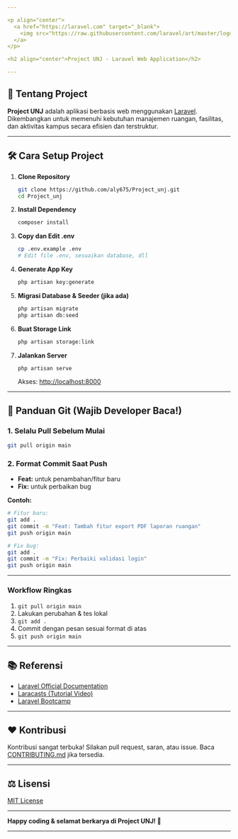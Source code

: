 ```yaml
---

<p align="center">
  <a href="https://laravel.com" target="_blank">
    <img src="https://raw.githubusercontent.com/laravel/art/master/logo-lockup/5%20SVG/2%20CMYK/1%20Full%20Color/laravel-logolockup-cmyk-red.svg" width="400" alt="Laravel Logo">
  </a>
</p>

<h2 align="center">Project UNJ - Laravel Web Application</h2>

---
```


## 🚀 Tentang Project

**Project UNJ** adalah aplikasi berbasis web menggunakan [Laravel](https://laravel.com/).
Dikembangkan untuk memenuhi kebutuhan manajemen ruangan, fasilitas, dan aktivitas kampus secara efisien dan terstruktur.

---

## 🛠️ Cara Setup Project

1. **Clone Repository**

   ```bash
   git clone https://github.com/aly675/Project_unj.git
   cd Project_unj
   ```

2. **Install Dependency**

   ```bash
   composer install
   ```

3. **Copy dan Edit .env**

   ```bash
   cp .env.example .env
   # Edit file .env, sesuaikan database, dll
   ```

4. **Generate App Key**

   ```bash
   php artisan key:generate
   ```

5. **Migrasi Database & Seeder (jika ada)**

   ```bash
   php artisan migrate
   php artisan db:seed
   ```

6. **Buat Storage Link**

   ```bash
   php artisan storage:link
   ```

7. **Jalankan Server**

   ```bash
   php artisan serve
   ```

   Akses: [http://localhost:8000](http://localhost:8000)

---

## 🔄 Panduan Git (Wajib Developer Baca!)

### **1. Selalu Pull Sebelum Mulai**

```bash
git pull origin main
```

### **2. Format Commit Saat Push**

* **Feat:** untuk penambahan/fitur baru
* **Fix:** untuk perbaikan bug

**Contoh:**

```bash
# Fitur baru:
git add .
git commit -m "Feat: Tambah fitur export PDF laporan ruangan"
git push origin main

# Fix bug:
git add .
git commit -m "Fix: Perbaiki validasi login"
git push origin main
```

---

### **Workflow Ringkas**

1. `git pull origin main`
2. Lakukan perubahan & tes lokal
3. `git add .`
4. Commit dengan pesan sesuai format di atas
5. `git push origin main`

---

## 📚 Referensi

* [Laravel Official Documentation](https://laravel.com/docs)
* [Laracasts (Tutorial Video)](https://laracasts.com)
* [Laravel Bootcamp](https://bootcamp.laravel.com)

---

## ❤️ Kontribusi

Kontribusi sangat terbuka! Silakan pull request, saran, atau issue.
Baca [CONTRIBUTING.md](CONTRIBUTING.md) jika tersedia.

---

## ⚖️ Lisensi

[MIT License](https://opensource.org/licenses/MIT)

---

**Happy coding & selamat berkarya di Project UNJ! 🚀**

---
